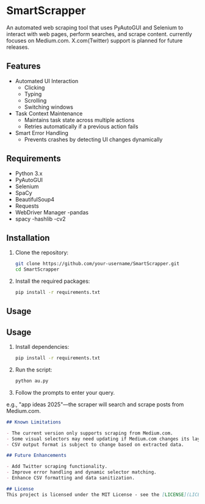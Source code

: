# SmartScrapper

An automated web scraping tool that uses PyAutoGUI and Selenium to interact with web pages, perform searches, and scrape content.
currently focuses on Medium.com. X.com(Twitter) support is planned for future releases.

## Features
- Automated UI Interaction
  - Clicking
  - Typing
  - Scrolling
  - Switching windows
- Task Context Maintenance
  - Maintains task state across multiple actions
  - Retries automatically if a previous action fails
- Smart Error Handling
  - Prevents crashes by detecting UI changes dynamically

## Requirements
- Python 3.x
- PyAutoGUI
- Selenium
- SpaCy
- BeautifulSoup4
- Requests
- WebDriver Manager
-pandas
- spacy
-hashlib
-cv2

## Installation
1. Clone the repository:
   ```sh
   git clone https://github.com/your-username/SmartScrapper.git
   cd SmartScrapper
   ```

2. Install the required packages:
   ```sh
   pip install -r requirements.txt
   ```

## Usage
## Usage

1. Install dependencies:
   ```bash
   pip install -r requirements.txt

2. Run the script:
   ```sh
   python au.py
   ```

3. Follow the prompts to enter your query.

e.g., "app ideas 2025"—the scraper will search and scrape posts from Medium.com.
```markdown
## Known Limitations

- The current version only supports scraping from Medium.com.
- Some visual selectors may need updating if Medium.com changes its layout.
- CSV output format is subject to change based on extracted data.

## Future Enhancements

- Add Twitter scraping functionality.
- Improve error handling and dynamic selector matching.
- Enhance CSV formatting and data sanitization.

## License
This project is licensed under the MIT License - see the [LICENSE](LICENSE) file for details.